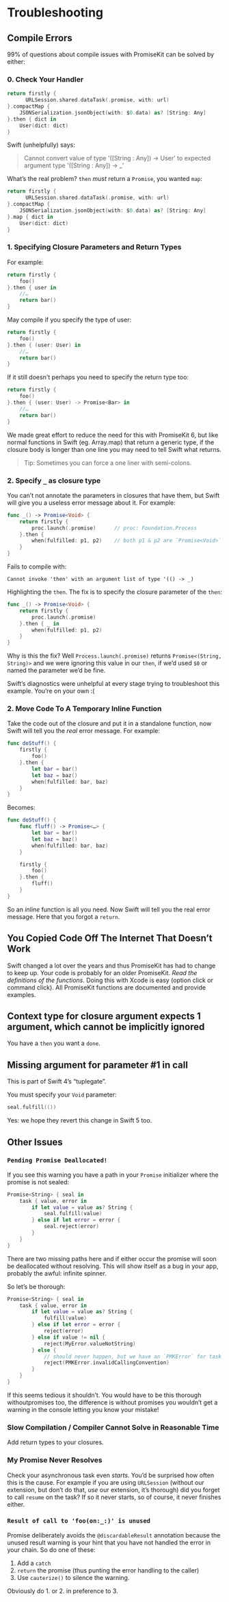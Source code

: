 # Troubleshooting

## Compile Errors

99% of questions about compile issues with PromiseKit can be solved by either:

### 0. Check Your Handler

```swift
return firstly {
      URLSession.shared.dataTask(.promise, with: url)
}.compactMap {
    JSONSerialization.jsonObject(with: $0.data) as? [String: Any]
}.then { dict in
    User(dict: dict)
}
```

Swift (unhelpfully) says:

> Cannot convert value of type '([String : Any]) -> User' to expected argument type '([String : Any]) -> _'

What’s the real problem? `then` *must* return a `Promise`, you wanted `map`:

```swift
return firstly {
      URLSession.shared.dataTask(.promise, with: url)
}.compactMap {
    JSONSerialization.jsonObject(with: $0.data) as? [String: Any]
}.map { dict in
    User(dict: dict)
}
```

### 1. Specifying Closure Parameters **and** Return Types

For example:

```swift
return firstly {
    foo()
}.then { user in
    //…
    return bar()
}
```

May compile if you specify the type of user:


```swift
return firstly {
    foo()
}.then { (user: User) in
    //…
    return bar()
}
```

If it still doesn't perhaps you need to specify the return type too:

```swift
return firstly {
    foo()
}.then { (user: User) -> Promise<Bar> in
    //…
    return bar()
}
```

We made great effort to reduce the need for this with PromiseKit 6, but like
normal functions in Swift (eg. Array.map) that return a generic type, if the
closure body is longer than one line you may need to tell Swift what returns.

> Tip: Sometimes you can force a one liner with semi-colons.


### 2. Specify `_` as closure type

You can’t not annotate the parameters in closures that have them, but Swift
will give you a useless error message about it. For example:

```swift
func _() -> Promise<Void> {
    return firstly {
        proc.launch(.promise)      // proc: Foundation.Process
    }.then {
        when(fulfilled: p1, p2)    // both p1 & p2 are `Promise<Void>`
    }
}
```

Fails to compile with: 

    Cannot invoke 'then' with an argument list of type '(() -> _)
  
Highlighting the `then`. The fix is to specify the closure parameter of the
`then`:

```swift
func _() -> Promise<Void> {
    return firstly {
        proc.launch(.promise)
    }.then { _ in
        when(fulfilled: p1, p2)
    }
}
```

Why is this the fix? Well `Process.launch(.promise)` returns
`Promise<(String, String)>` and we were ignoring this value in our `then`, if
we’d used `$0` or named the parameter we’d be fine.

Swift’s diagnostics were unhelpful at every stage trying to troubleshoot this
example. You’re on your own :(

### 2. Move Code To A Temporary Inline Function

Take the code out of the closure and put it in a standalone function, now Swift
will tell you the *real* error message. For example:

```swift
func doStuff() {
    firstly {
        foo()
    }.then {
        let bar = bar()
        let baz = baz()
        when(fulfilled: bar, baz)
    }
}
```

Becomes:

```swift
func doStuff() {
    func fluff() -> Promise<…> {
        let bar = bar()
        let baz = baz()
        when(fulfilled: bar, baz)  
    }

    firstly {
        foo()
    }.then {
        fluff()
    }
}
```

So an *inline* function is all you need. Now Swift will tell you the real
error message. Here that you forgot a `return`.


## You Copied Code Off The Internet That Doesn’t Work

Swift changed a lot over the years and thus PromiseKit has had to change to keep
up. Your code is probably for an older PromiseKit. *Read the definitions of the
functions*. Doing this with Xcode is easy (option click or command click). All
PromiseKit functions are documented and provide examples.

## Context type for closure argument expects 1 argument, which cannot be implicitly ignored

You have a `then` you want a `done`.

## Missing argument for parameter #1 in call

This is part of Swift 4’s “tuplegate”.

You must specify your `Void` parameter:

```swift
seal.fulfill(())
```

Yes: we hope they revert this change in Swift 5 too.

## Other Issues

### `Pending Promise Deallocated!`

If you see this warning you have a path in your `Promise` initializer where the
promise is not sealed:

```swift
Promise<String> { seal in
    task { value, error in
        if let value = value as? String {
            seal.fulfill(value)
        } else if let error = error {
            seal.reject(error)
        }
    }
}
```

There are two missing paths here and if either occur the promise will soon be
deallocated without resolving. This will show itself as a bug in your app,
probably the awful: infinite spinner.

So let’s be thorough:

```swift
Promise<String> { seal in
    task { value, error in
        if let value = value as? String {
            fulfill(value)
        } else if let error = error {
            reject(error)
        } else if value != nil {
            reject(MyError.valueNotString)
        } else {
            // should never happen, but we have an `PMKError` for task being called with `nil`, `nil`
            reject(PMKError.invalidCallingConvention)
        }
    }
}
```

If this seems tedious it shouldn’t. You would have to be this thorough withoutpromises too, the difference is without promises you wouldn’t get a warning in the console letting you know your mistake!

### Slow Compilation / Compiler Cannot Solve in Reasonable Time

Add return types to your closures.

### My Promise Never Resolves

Check your asynchronous task even *starts*. You’d be surprised how often this is
the cause. For example if you are using `URLSession` (without our extension, but
don’t do that, *use* our extension, it’s thorough) did you forget to call
`resume` on the task? If so it never starts, so of course, it never finishes
either.

### `Result of call to 'foo(on:_:)' is unused`

Promise deliberately avoids the `@discardableResult` annotation because the
unused result warning is your hint that you have not handled the error in your
chain. So do one of these:

1. Add a `catch`
2. `return` the promise (thus punting the error handling to the caller)
3. Use `cauterize()` to silence the warning.

Obviously do 1. or 2. in preference to 3.
